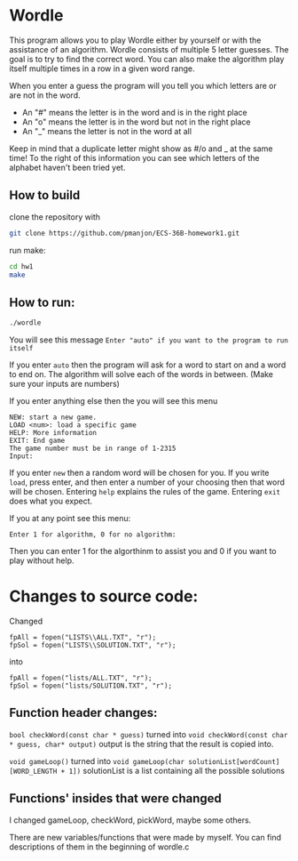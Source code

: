# Wordle


This program allows you to play Wordle either by yourself or with the assistance of an algorithm. 
Wordle consists of multiple 5 letter guesses. The goal is to try to find the correct word.
You can also make the algorithm play itself multiple times in a row in a given word range.

When you enter a guess the program will you tell you which letters are or are not in the word.
* An "#" means the letter is in the word and is in the right place
* An "o" means the letter is in the word but not in the right place
* An "_" means the letter is not in the word at all

Keep in mind that a duplicate letter might show as #/o and _ at the same time!
To the right of this information you can see which letters of the alphabet haven't been tried yet.

## How to build
clone the repository with 
```bash
git clone https://github.com/pmanjon/ECS-36B-homework1.git
```

run make:

```bash
cd hw1 
make
```
## How to run:
```bash
./wordle 
```

You will see this message ```Enter "auto" if you want to the program to run itself```

If you enter ```auto``` then the program will ask for a word to start on and a word to end on.
The algorithm will solve each of the words in between. (Make sure your inputs are numbers)

If you enter anything else then the you will see this menu
```
NEW: start a new game.
LOAD <num>: load a specific game
HELP: More information
EXIT: End game
The game number must be in range of 1-2315
Input: 
```

If you enter ```new``` then a random word will be chosen for you. 
If you write ```load```, press enter, and then enter a number of your choosing then that word will be chosen.
Entering ```help``` explains the rules of the game.
Entering ```exit``` does what you expect.

If you at any point see this menu:
```
Enter 1 for algorithm, 0 for no algorithm: 
```
Then you can enter 1 for the algorthinm to assist you and 0 if you want to play without help.

# Changes to source code:
Changed 
```
fpAll = fopen("LISTS\\ALL.TXT", "r");
fpSol = fopen("LISTS\\SOLUTION.TXT", "r");
```
into 
```
fpAll = fopen("lists/ALL.TXT", "r");
fpSol = fopen("lists/SOLUTION.TXT", "r");
```
## Function header changes:
```bool checkWord(const char * guess)``` 
turned into 
```void checkWord(const char * guess, char* output)```
output is the string that the result is copied into.

```void gameLoop()```
turned into 
```void gameLoop(char solutionList[wordCount][WORD_LENGTH + 1])```
solutionList is a list containing all the possible solutions

## Functions' insides that were changed
I changed gameLoop, checkWord, pickWord, maybe some others.

There are new variables/functions that were made by myself. You can find descriptions of them in the beginning of wordle.c
